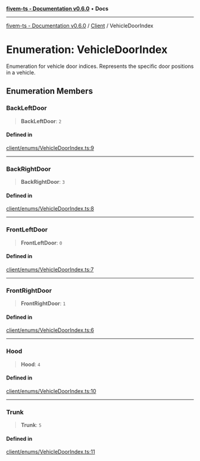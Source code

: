 [**fivem-ts - Documentation v0.6.0**](../../../README.md) • **Docs**

***

[fivem-ts - Documentation v0.6.0](../../../README.md) / [Client](../README.md) / VehicleDoorIndex

# Enumeration: VehicleDoorIndex

Enumeration for vehicle door indices.
Represents the specific door positions in a vehicle.

## Enumeration Members

### BackLeftDoor

> **BackLeftDoor**: `2`

#### Defined in

[client/enums/VehicleDoorIndex.ts:9](https://github.com/Purpose-Dev/fivem-ts/blob/main/src/client/enums/VehicleDoorIndex.ts#L9)

***

### BackRightDoor

> **BackRightDoor**: `3`

#### Defined in

[client/enums/VehicleDoorIndex.ts:8](https://github.com/Purpose-Dev/fivem-ts/blob/main/src/client/enums/VehicleDoorIndex.ts#L8)

***

### FrontLeftDoor

> **FrontLeftDoor**: `0`

#### Defined in

[client/enums/VehicleDoorIndex.ts:7](https://github.com/Purpose-Dev/fivem-ts/blob/main/src/client/enums/VehicleDoorIndex.ts#L7)

***

### FrontRightDoor

> **FrontRightDoor**: `1`

#### Defined in

[client/enums/VehicleDoorIndex.ts:6](https://github.com/Purpose-Dev/fivem-ts/blob/main/src/client/enums/VehicleDoorIndex.ts#L6)

***

### Hood

> **Hood**: `4`

#### Defined in

[client/enums/VehicleDoorIndex.ts:10](https://github.com/Purpose-Dev/fivem-ts/blob/main/src/client/enums/VehicleDoorIndex.ts#L10)

***

### Trunk

> **Trunk**: `5`

#### Defined in

[client/enums/VehicleDoorIndex.ts:11](https://github.com/Purpose-Dev/fivem-ts/blob/main/src/client/enums/VehicleDoorIndex.ts#L11)
